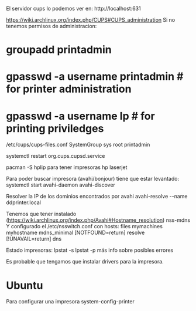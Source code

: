 El servidor cups lo podemos ver en: http://localhost:631

https://wiki.archlinux.org/index.php/CUPS#CUPS_administration
Si no tenemos permisos de administracion:
# groupadd printadmin
# gpasswd -a username printadmin       # for printer administration
# gpasswd -a username lp               # for printing priviledges


/etc/cups/cups-files.conf
SystemGroup sys root printadmin

systemctl restart org.cups.cupsd.service

pacman -S hplip
  para tener impresoras hp laserjet



Para poder buscar impresora (avahi/bonjour) tiene que estar levantado:
systemctl start avahi-daemon
avahi-discover

Resolver la IP de los dominios encontrados por avahi
avahi-resolve --name ddprinter.local

Tenemos que tener instalado (https://wiki.archlinux.org/index.php/Avahi#Hostname_resolution)
nss-mdns
Y configurado el /etc/nsswitch.conf con
hosts: files mymachines myhostname mdns_minimal [NOTFOUND=return] resolve [!UNAVAIL=return] dns


Estado impresoras:
lpstat -s
lpstat -p
  más info sobre posibles errores


Es probable que tengamos que instalar drivers para la impresora.


# Ubuntu
Para configurar una impresora
system-config-printer

